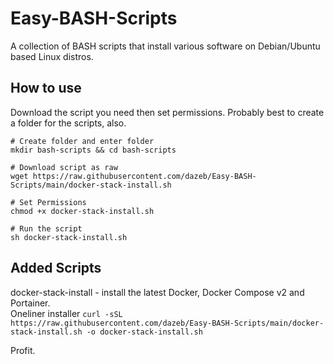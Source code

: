 # Easy-BASH-Scripts
A collection of BASH scripts that install various software on Debian/Ubuntu based Linux distros.  

## How to use  
Download the script you need then set permissions. Probably best to create a folder for the scripts, also.  

```
# Create folder and enter folder
mkdir bash-scripts && cd bash-scripts

# Download script as raw
wget https://raw.githubusercontent.com/dazeb/Easy-BASH-Scripts/main/docker-stack-install.sh

# Set Permissions
chmod +x docker-stack-install.sh

# Run the script
sh docker-stack-install.sh
```
## Added Scripts  

docker-stack-install - install the latest Docker, Docker Compose v2 and Portainer.  
Oneliner installer 
`curl -sSL https://raw.githubusercontent.com/dazeb/Easy-BASH-Scripts/main/docker-stack-install.sh -o docker-stack-install.sh`  

Profit.
